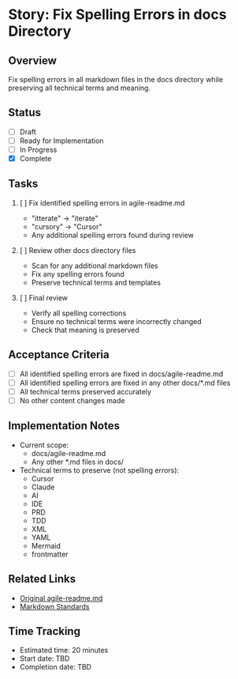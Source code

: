 # Story: Fix Spelling Errors in docs Directory

## Overview
Fix spelling errors in all markdown files in the docs directory while preserving all technical terms and meaning.

## Status
- [ ] Draft
- [ ] Ready for Implementation
- [ ] In Progress
- [x] Complete

## Tasks
1. [ ] Fix identified spelling errors in agile-readme.md
   - "itterate" -> "iterate"
   - "cursory" -> "Cursor"
   - Any additional spelling errors found during review

2. [ ] Review other docs directory files
   - Scan for any additional markdown files
   - Fix any spelling errors found
   - Preserve technical terms and templates

3. [ ] Final review
   - Verify all spelling corrections
   - Ensure no technical terms were incorrectly changed
   - Check that meaning is preserved

## Acceptance Criteria
- [ ] All identified spelling errors are fixed in docs/agile-readme.md
- [ ] All identified spelling errors are fixed in any other docs/*.md files
- [ ] All technical terms preserved accurately
- [ ] No other content changes made

## Implementation Notes
- Current scope:
  - docs/agile-readme.md
  - Any other *.md files in docs/
- Technical terms to preserve (not spelling errors):
  - Cursor
  - Claude
  - AI
  - IDE
  - PRD
  - TDD
  - XML
  - YAML
  - Mermaid
  - frontmatter
  
## Related Links
- [Original agile-readme.md](../../docs/agile-readme.md)
- [Markdown Standards](../../.cursor/rules/400-md-docs.mdc)

## Time Tracking
- Estimated time: 20 minutes
- Start date: TBD
- Completion date: TBD 
